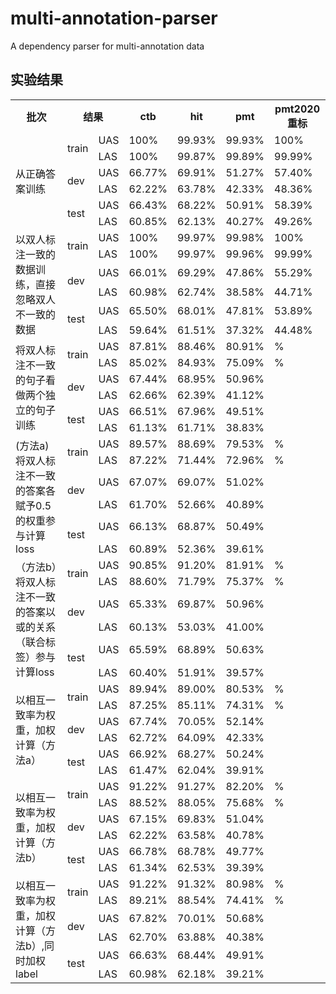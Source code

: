 # multi-annotation-parser
A dependency parser for multi-annotation data

## 实验结果
<table>
  <tr>
    <th>批次</th>
    <th colspan="2">结果</th>
    <th>ctb</th>
    <th>hit</th>
    <th>pmt</th>
    <th>pmt2020重标</th>
  </tr >
  <tr >
    <td rowspan="6">从正确答案训练</td>
    <td rowspan="2">train</td>
    <td>UAS</td>
    <td>100%</td>
    <td>99.93%</td>
    <td>99.93%</td>
    <td>100%</td>
  </tr>
  <tr>
    <td>LAS</td>
    <td>100%</td>
    <td>99.87%</td>
    <td>99.89%</td>
    <td>99.99%</td>
  </tr>
  <tr >
    <td rowspan="2">dev</td>
    <td>UAS</td>
    <td>66.77%</td>
    <td>69.91%</td>
    <td>51.27%</td>
    <td>57.40%</td>
  </tr>
  <tr>
    <td>LAS</td>
    <td>62.22%</td>
    <td>63.78%</td>
    <td>42.33%</td>
    <td>48.36%</td>
  </tr>
  <tr>
    <td rowspan="2">test</td>
    <td>UAS</td>
    <td>66.43%</td>
    <td>68.22%</td>
    <td>50.91%</td>
    <td>58.39%</td>
  </tr>
  <tr>
    <td>LAS</td>
    <td>60.85%</td>
    <td>62.13%</td>
    <td>40.27%</td>
    <td>49.26%</td>
  </tr>
  <tr >
    <td rowspan="6">以双人标注一致的数据训练，直接忽略双人不一致的数据</td>
    <td rowspan="2">train</td>
    <td>UAS</td>
    <td>100%</td>
    <td>99.97%</td>
    <td>99.98%</td>
    <td>100%</td>
  </tr>
  <tr>
    <td>LAS</td>
    <td>100%</td>
    <td>99.97%</td>
    <td>99.96%</td>
    <td>99.99%</td>
  </tr>
  <tr >
    <td rowspan="2">dev</td>
    <td>UAS</td>
    <td>66.01%</td>
    <td>69.29%</td>
    <td>47.86%</td>
    <td>55.29%</td>
  </tr>
  <tr>
    <td>LAS</td>
    <td>60.98%</td>
    <td>62.74%</td>
    <td>38.58%</td>
    <td>44.71%</td>
  </tr>
  <tr>
    <td rowspan="2">test</td>
    <td>UAS</td>
    <td>65.50%</td>
    <td>68.01%</td>
    <td>47.81%</td>
    <td>53.89%</td>
  </tr>
  <tr>
    <td>LAS</td>
    <td>59.64%</td>
    <td>61.51%</td>
    <td>37.32%</td>
    <td>44.48%</td>
  </tr>
   <tr >
    <td rowspan="6">将双人标注不一致的句子看做两个独立的句子训练</td>
    <td rowspan="2">train</td>
    <td>UAS</td>
    <td>87.81%</td>
    <td>88.46%</td>
    <td>80.91%</td>
    <td>%</td>
  </tr>
  <tr>
    <td>LAS</td>
    <td>85.02%</td>
    <td>84.93%</td>
    <td>75.09%</td>
    <td>%</td>
  </tr>
  <tr >
    <td rowspan="2">dev</td>
    <td>UAS</td>
    <td>67.44%</td>
    <td>68.95%</td>
    <td>50.96%</td>
  </tr>
  <tr>
    <td>LAS</td>
    <td>62.66%</td>
    <td>62.39%</td>
    <td>41.12%</td>
  </tr>
  <tr>
    <td rowspan="2">test</td>
    <td>UAS</td>
    <td>66.51%</td>
    <td>67.96%</td>
    <td>49.51%</td>
  </tr>
  <tr>
    <td>LAS</td>
    <td>61.13%</td>
    <td>61.71%</td>
    <td>38.83%</td>
  </tr>
   <tr >
    <td rowspan="6">(方法a)将双人标注不一致的答案各赋予0.5的权重参与计算loss</td>
    <td rowspan="2">train</td>
    <td>UAS</td>
    <td>89.57%</td>
    <td>88.69%</td>
    <td>79.53%</td>
    <td>%</td>
  </tr>
  <tr>
    <td>LAS</td>
    <td>87.22%</td>
    <td>71.44%</td>
    <td>72.96%</td>
    <td>%</td>
  </tr>
  <tr >
    <td rowspan="2">dev</td>
    <td>UAS</td>
    <td>67.07%</td>
    <td>69.07%</td>
    <td>51.02%</td>
  </tr>
  <tr>
    <td>LAS</td>
    <td>61.70%</td>
    <td>52.66%</td>
    <td>40.89%</td>
  </tr>
  <tr>
    <td rowspan="2">test</td>
    <td>UAS</td>
    <td>66.13%</td>
    <td>68.87%</td>
    <td>50.49%</td>
  </tr>
  <tr>
    <td>LAS</td>
    <td>60.89%</td>
    <td>52.36%</td>
    <td>39.61%</td>
  </tr>
   <tr >
    <td rowspan="6">（方法b）将双人标注不一致的答案以或的关系（联合标签）参与计算loss</td>
    <td rowspan="2">train</td>
    <td>UAS</td>
    <td>90.85%</td>
    <td>91.20%</td>
    <td>81.91%</td>
    <td>%</td>
  </tr>
  <tr>
    <td>LAS</td>
    <td>88.60%</td>
    <td>71.79%</td>
    <td>75.37%</td>
    <td>%</td>
  </tr>
  <tr >
    <td rowspan="2">dev</td>
    <td>UAS</td>
    <td>65.33%</td>
    <td>69.87%</td>
    <td>50.96%</td>
  </tr>
  <tr>
    <td>LAS</td>
    <td>60.13%</td>
    <td>53.03%</td>
    <td>41.00%</td>
  </tr>
  <tr>
    <td rowspan="2">test</td>
    <td>UAS</td>
    <td>65.59%</td>
    <td>68.89%</td>
    <td>50.63%</td>
  </tr>
  <tr>
    <td>LAS</td>
    <td>60.40%</td>
    <td>51.91%</td>
    <td>39.57%</td>
  </tr>
   <tr >
    <td rowspan="6">以相互一致率为权重，加权计算（方法a）</td>
    <td rowspan="2">train</td>
    <td>UAS</td>
    <td>89.94%</td>
    <td>89.00%</td>
    <td>80.53%</td>
    <td>%</td>
  </tr>
  <tr>
    <td>LAS</td>
    <td>87.25%</td>
    <td>85.11%</td>
    <td>74.31%</td>
    <td>%</td>
  </tr>
  <tr >
    <td rowspan="2">dev</td>
    <td>UAS</td>
    <td>67.74%</td>
    <td>70.05%</td>
    <td>52.14%</td>
  </tr>
  <tr>
    <td>LAS</td>
    <td>62.72%</td>
    <td>64.09%</td>
    <td>42.33%</td>
  </tr>
  <tr>
    <td rowspan="2">test</td>
    <td>UAS</td>
    <td>66.92%</td>
    <td>68.27%</td>
    <td>50.24%</td>
  </tr>
  <tr>
    <td>LAS</td>
    <td>61.47%</td>
    <td>62.04%</td>
    <td>39.91%</td>
  </tr>
   <tr >
    <td rowspan="6">以相互一致率为权重，加权计算（方法b）</td>
    <td rowspan="2">train</td>
    <td>UAS</td>
    <td>91.22%</td>
    <td>91.27%</td>
    <td>82.20%</td>
    <td>%</td>
  </tr>
  <tr>
    <td>LAS</td>
    <td>88.52%</td>
    <td>88.05%</td>
    <td>75.68%</td>
    <td>%</td>
  </tr>
  <tr >
    <td rowspan="2">dev</td>
    <td>UAS</td>
    <td>67.15%</td>
    <td>69.83%</td>
    <td>51.04%</td>
  </tr>
  <tr>
    <td>LAS</td>
    <td>62.22%</td>
    <td>63.58%</td>
    <td>40.78%</td>
  </tr>
  <tr>
    <td rowspan="2">test</td>
    <td>UAS</td>
    <td>66.78%</td>
    <td>68.78%</td>
    <td>49.77%</td>
  </tr>
  <tr>
    <td>LAS</td>
    <td>61.34%</td>
    <td>62.53%</td>
    <td>39.39%</td>
  </tr>
   <tr >
    <td rowspan="6">以相互一致率为权重，加权计算（方法b）,同时加权label</td>
    <td rowspan="2">train</td>
    <td>UAS</td>
    <td>91.22%</td>
    <td>91.32%</td>
    <td>80.98%</td>
    <td>%</td>
  </tr>
  <tr>
    <td>LAS</td>
    <td>89.21%</td>
    <td>88.54%</td>
    <td>74.41%</td>
    <td>%</td>
  </tr>
  <tr >
    <td rowspan="2">dev</td>
    <td>UAS</td>
    <td>67.82%</td>
    <td>70.01%</td>
    <td>50.68%</td>
  </tr>
  <tr>
    <td>LAS</td>
    <td>62.70%</td>
    <td>63.88%</td>
    <td>40.38%</td>
  </tr>
  <tr>
    <td rowspan="2">test</td>
    <td>UAS</td>
    <td>66.63%</td>
    <td>68.44%</td>
    <td>49.91%</td>
  </tr>
  <tr>
    <td>LAS</td>
    <td>60.98%</td>
    <td>62.18%</td>
    <td>39.21%</td>
  </tr>
</table>

